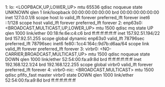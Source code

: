 1: lo: <LOOPBACK,UP,LOWER_UP> mtu 65536 qdisc noqueue state UNKNOWN qlen 1
    link/loopback 00:00:00:00:00:00 brd 00:00:00:00:00:00
    inet 127.0.0.1/8 scope host lo
       valid_lft forever preferred_lft forever
    inet6 ::1/128 scope host 
       valid_lft forever preferred_lft forever
2: enp63s0: <BROADCAST,MULTICAST,UP,LOWER_UP> mtu 1500 qdisc mq state UP qlen 1000
    link/ether 00:18:fe:6e:c4:c6 brd ff:ff:ff:ff:ff:ff
    inet 157.92.51.194/22 brd 157.92.51.255 scope global dynamic enp63s0
       valid_lft 78796sec preferred_lft 78796sec
    inet6 fe80::1cc4:164c:9d7b:d6aa/64 scope link 
       valid_lft forever preferred_lft forever
3: virbr0: <NO-CARRIER,BROADCAST,MULTICAST,UP> mtu 1500 qdisc noqueue state DOWN qlen 1000
    link/ether 52:54:00:fa:a9:8d brd ff:ff:ff:ff:ff:ff
    inet 192.168.122.1/24 brd 192.168.122.255 scope global virbr0
       valid_lft forever preferred_lft forever
4: virbr0-nic: <BROADCAST,MULTICAST> mtu 1500 qdisc pfifo_fast master virbr0 state DOWN qlen 1000
    link/ether 52:54:00:fa:a9:8d brd ff:ff:ff:ff:ff:ff
